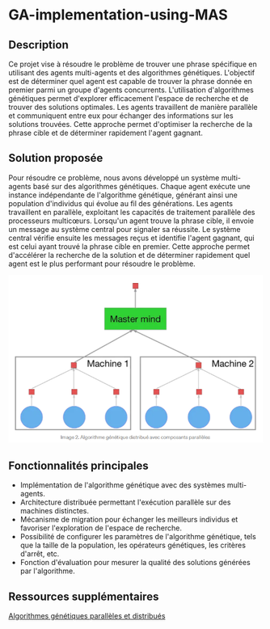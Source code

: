 # GA-implementation-using-MAS 
## Description
Ce projet vise à résoudre le problème de trouver une phrase spécifique en utilisant des agents multi-agents et des algorithmes génétiques. L'objectif est de déterminer quel agent est capable de trouver la phrase donnée en premier parmi un groupe d'agents concurrents. L'utilisation d'algorithmes génétiques permet d'explorer efficacement l'espace de recherche et de trouver des solutions optimales. Les agents travaillent de manière parallèle et communiquent entre eux pour échanger des informations sur les solutions trouvées. Cette approche permet d'optimiser la recherche de la phrase cible et de déterminer rapidement l'agent gagnant.

## Solution proposée
Pour résoudre ce problème, nous avons développé un système multi-agents basé sur des algorithmes génétiques. Chaque agent exécute une instance indépendante de l'algorithme génétique, générant ainsi une population d'individus qui évolue au fil des générations. Les agents travaillent en parallèle, exploitant les capacités de traitement parallèle des processeurs multicœurs. Lorsqu'un agent trouve la phrase cible, il envoie un message au système central pour signaler sa réussite. Le système central vérifie ensuite les messages reçus et identifie l'agent gagnant, qui est celui ayant trouvé la phrase cible en premier. Cette approche permet d'accélérer la recherche de la solution et de déterminer rapidement quel agent est le plus performant pour résoudre le problème.


![archi](https://github.com/HOUD-FatimaEzzahra/GA-implementation-using-MAS/blob/main/docs/Capture.PNG)


## Fonctionnalités principales
- Implémentation de l'algorithme génétique avec des systèmes multi-agents.
- Architecture distribuée permettant l'exécution parallèle sur des machines distinctes.
- Mécanisme de migration pour échanger les meilleurs individus et favoriser l'exploration de l'espace de recherche.
- Possibilité de configurer les paramètres de l'algorithme génétique, tels que la taille de la population, les opérateurs génétiques, les critères d'arrêt, etc.
- Fonction d'évaluation pour mesurer la qualité des solutions générées par l'algorithme.

## Ressources supplémentaires
[Algorithmes génétiques parallèles et distribués](https://towardsdatascience.com/parallel-and-distributed-genetic-algorithms-1ed2e76866e3)
